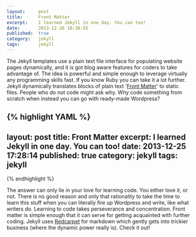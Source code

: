 ```yaml
---
layout:     post
title:      Front Matter
excerpt:    I learned Jekyll in one day. You can too!
date:       2013-12-26 10:36:55
published:  true
category:   jekyll
tags:       jekyll
---
```


The Jekyll templates use a plain text file interface for populating website pages dynamically, and it is got blog aware features for coders to take advantage of. The idea is powerful and simple enough to leverage virtually any programming skills fast. If you know Ruby you can take it a lot further. Jekyll dynamically translates blocks of plain text &#39;[Front Matter][front-matter]&#39; to static files. People who do not code might ask why. Why code something from scratch when instead you can go with ready-made Wordpress?

{% highlight YAML %}
---
layout: post
title: Front Matter
excerpt: I learned Jekyll in one day. You can too!
date: 2013-12-25 17:28:14
published: true
category: jekyll
tags: jekyll
---
{% endhighlight %}

The answer can only lie in your love for learning code. You either love it, or not. There is no good reason and only that rationality to take the time to learn this stuff when you can literally fire up Wordpress and write, like what writers do. Learning to code takes perseverance and concentration. Front matter is simple enough that it can serve for getting acquainted with further coding. Jekyll uses [Redcarpet][red-carpet] for markdown which gently gets into trickier business (where the dynamic power really is). Check it out!

[red-carpet]: https://github.com/vmg/redcarpet
[front-matter]: http://jekyllrb.com/docs/frontmatter/
